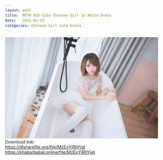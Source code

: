 ```yaml
---
layout: post
title:  MTYH 025-Cute Chinese Girl In White Dress
date:   2021-02-23
categories: Chinese Girl Cute Dress 
---
```


![1](/IMAGES/MTYH025.jpg)
Download link:     
https://dlsharefile.org/file/MzExYjRhYjgt    
https://khabarbabal.online/file/MzExYjRhYjgt  
